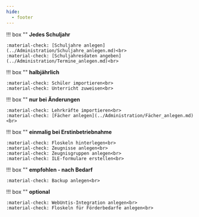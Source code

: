 ```yaml
---
hide:
  - footer
---
```


!!! box ""
    **Jedes Schuljahr**<br>

    :material-check: [Schuljahre anlegen](../Administration/Schuljahre_anlegen.md)<br>
    :material-check: [Schuljahresdaten angeben](../Administration/Termine_anlegen.md)<br>

!!! box ""
    **halbjährlich**<br>

    :material-check: Schüler importieren<br>
    :material-check: Unterricht zuweisen<br>

!!! box ""
    **nur bei Änderungen**<br>

    :material-check: Lehrkräfte importieren<br>
    :material-check: [Fächer anlegen](../Administration/Fächer_anlegen.md)<br>

!!! box ""
    **einmalig bei  Erstinbetriebnahme**<br>

    :material-check: Floskeln hinterlegen<br>
    :material-check: Zeugnisse anlegen<br>
    :material-check: Zeugnisgruppen anlegen<br>
    :material-check: ILE-formulare erstellen<br>

!!! box ""
    **empfohlen - nach Bedarf**<br>

    :material-check: Backup anlegen<br>

!!! box ""
    **optional**<br>

    :material-check: WebUntis-Integration anlegen<br>
    :material-check: Floskeln für Förderbedarfe anlegen<br>
